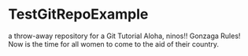 # TestGitRepoExample
a throw-away repository for a Git Tutorial
Aloha, ninos!!
Gonzaga Rules!
Now is the time for all women to come to the aid of their country.